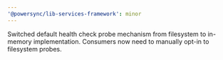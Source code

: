 ```yaml
---
'@powersync/lib-services-framework': minor
---
```


Switched default health check probe mechanism from filesystem to in-memory implementation. Consumers now need to manually opt-in to filesystem probes.
